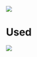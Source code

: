 <img src="https://capsule-render.vercel.app/api?type=waving&color=auto&height=200&section=header&text=게시판 CRUD Spring으로 구현해보기&fontSize=90" />


# Used
<img src="https://img.shields.io/badge/java-FFCA28?style=flat-square&logo=Java&logoColor=white"/>
